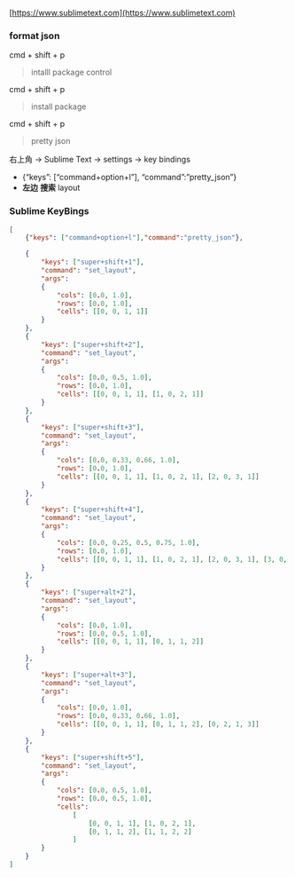 [https://www.sublimetext.com](https://www.sublimetext.com)

### format json

cmd + shift + p

> intalll package control

cmd + shift + p

> install package

cmd + shift + p

> pretty json

右上角 -> Sublime Text -> settings -> key bindings

* {“keys”: [“command+option+l”], “command”:”pretty_json”}
* **左边** **搜索** layout

### Sublime KeyBings

```json
[
    {"keys": ["command+option+l"],"command":"pretty_json"},

    {
        "keys": ["super+shift+1"],
        "command": "set_layout",
        "args":
        {
            "cols": [0.0, 1.0],
            "rows": [0.0, 1.0],
            "cells": [[0, 0, 1, 1]]
        }
    },
    {
        "keys": ["super+shift+2"],
        "command": "set_layout",
        "args":
        {
            "cols": [0.0, 0.5, 1.0],
            "rows": [0.0, 1.0],
            "cells": [[0, 0, 1, 1], [1, 0, 2, 1]]
        }
    },
    {
        "keys": ["super+shift+3"],
        "command": "set_layout",
        "args":
        {
            "cols": [0.0, 0.33, 0.66, 1.0],
            "rows": [0.0, 1.0],
            "cells": [[0, 0, 1, 1], [1, 0, 2, 1], [2, 0, 3, 1]]
        }
    },
    {
        "keys": ["super+shift+4"],
        "command": "set_layout",
        "args":
        {
            "cols": [0.0, 0.25, 0.5, 0.75, 1.0],
            "rows": [0.0, 1.0],
            "cells": [[0, 0, 1, 1], [1, 0, 2, 1], [2, 0, 3, 1], [3, 0, 4, 1]]
        }
    },
    {
        "keys": ["super+alt+2"],
        "command": "set_layout",
        "args":
        {
            "cols": [0.0, 1.0],
            "rows": [0.0, 0.5, 1.0],
            "cells": [[0, 0, 1, 1], [0, 1, 1, 2]]
        }
    },
    {
        "keys": ["super+alt+3"],
        "command": "set_layout",
        "args":
        {
            "cols": [0.0, 1.0],
            "rows": [0.0, 0.33, 0.66, 1.0],
            "cells": [[0, 0, 1, 1], [0, 1, 1, 2], [0, 2, 1, 3]]
        }
    },
    {
        "keys": ["super+shift+5"],
        "command": "set_layout",
        "args":
        {
            "cols": [0.0, 0.5, 1.0],
            "rows": [0.0, 0.5, 1.0],
            "cells":
                [
                    [0, 0, 1, 1], [1, 0, 2, 1],
                    [0, 1, 1, 2], [1, 1, 2, 2]
                ]
        }
    }
]
```
